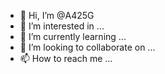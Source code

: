 - 👋 Hi, I’m @A425G
- 👀 I’m interested in ...
- 🌱 I’m currently learning ...
- 💞️ I’m looking to collaborate on ...
- 📫 How to reach me ...

<!---
A425G/A425G is a ✨ special ✨ repository because its `README.md` (this file) appears on your GitHub profile.
You can click the Preview link to take a look at your changes.
--->
